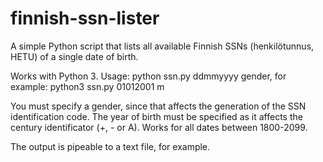 # finnish-ssn-lister
A simple Python script that lists all available Finnish SSNs (henkilötunnus, HETU) of a single date of birth.

Works with Python 3. Usage: python ssn.py ddmmyyyy gender, for example: python3 ssn.py 01012001 m

You must specify a gender, since that affects the generation of the SSN identification code. The year of birth must be specified as it affects the century identificator (+, - or A). Works for all dates between 1800-2099. 

The output is pipeable to a text file, for example. 
